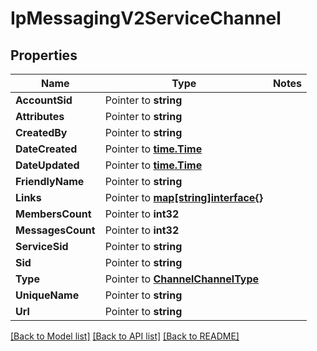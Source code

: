 # IpMessagingV2ServiceChannel

## Properties
Name | Type | Notes
------------ | ------------- | -------------
**AccountSid** | Pointer to **string** | 
**Attributes** | Pointer to **string** | 
**CreatedBy** | Pointer to **string** | 
**DateCreated** | Pointer to [**time.Time**](time.Time.md) | 
**DateUpdated** | Pointer to [**time.Time**](time.Time.md) | 
**FriendlyName** | Pointer to **string** | 
**Links** | Pointer to [**map[string]interface{}**](.md) | 
**MembersCount** | Pointer to **int32** | 
**MessagesCount** | Pointer to **int32** | 
**ServiceSid** | Pointer to **string** | 
**Sid** | Pointer to **string** | 
**Type** | Pointer to [**ChannelChannelType**](channel_channel_type.md) | 
**UniqueName** | Pointer to **string** | 
**Url** | Pointer to **string** | 

[[Back to Model list]](../README.md#documentation-for-models) [[Back to API list]](../README.md#documentation-for-api-endpoints) [[Back to README]](../README.md)


